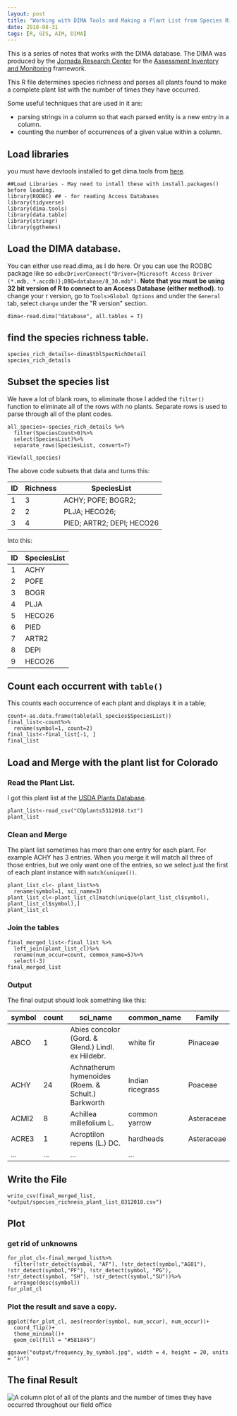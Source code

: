 ```yaml
---
layout: post
title: "Working with DIMA Tools and Making a Plant List from Species Richness Table"
date: 2018-08-31
tags: [R, GIS, AIM, DIMA]
---
```

This is a series of notes that works with the DIMA database. The DIMA was produced by the [Jornada Research Center](https://jornada.nmsu.edu/) for the [Assessment Inventory and Monitoring](http://aim.landscapetoolbox.org/introduction-to-aim/) framework.

This R file determines species richness and parses all plants found to make a complete plant list with the number of times they have occurred.

Some useful techniques that are used in it are:
* parsing strings in a column so that each parsed entity is a new entry in a column.
* counting the number of occurrences of a given value within a column.

## Load libraries

you must have devtools installed to get dima.tools from [here](https://github.com/nstauffer/dima.tools).  
```{r}
##Load Libraries - May need to intall these with install.packages() before loading.
library(RODBC) ## - for reading Access Databases
library(tidyverse)
library(dima.tools)
library(data.table)
library(stringr)
library(ggthemes)
```

## Load the DIMA database.
You can either use read.dima, as I do here. Or you can use the RODBC package like so `odbcDriverConnect("Driver={Microsoft Access Driver (*.mdb, *.accdb)};DBQ=database/8_30.mdb")`.  **Note that you must be using 32 bit version of R to connect to an Access Database (either method).** to change your r version, go to `Tools>Global Options` and under the `General` tab, select `change` under the "R version" section.

```{r}
dima<-read.dima("database", all.tables = T)
```


## find the species richness table.
```{r}
species_rich_details<-dima$tblSpecRichDetail
species_rich_details
```


## Subset the species list
We have a lot of blank rows, to eliminate those I added the `filter()` function to eliminate all of the rows with no plants. Separate rows is used to parse through all of the plant codes.

```{r}
all_species<-species_rich_details %>%
  filter(SpeciesCount>0)%>%
  select(SpeciesList)%>%
  separate_rows(SpeciesList, convert=T)

View(all_species)
```

The above code subsets that data and turns this:

| ID | Richness | SpeciesList |
|----|----------|---------------------------|
| 1 | 3 | ACHY; POFE; BOGR2; |
| 2 | 2 | PLJA; HECO26; |
| 3 | 4 | PIED; ARTR2; DEPI; HECO26 |

Into this:

| ID | SpeciesList |
|----|-------------|
| 1 | ACHY |
| 2 | POFE |
| 3 | BOGR |
| 4 | PLJA |
| 5 | HECO26 |
| 6 | PIED |
| 7 | ARTR2 |
| 8 | DEPI |
| 9 | HECO26 |


## Count each occurrent with `table()`
This counts each occurrence of each plant and displays it in a table;
```{r}
count<-as.data.frame(table(all_species$SpeciesList))
final_list<-count%>%
  rename(symbol=1, count=2)
final_list<-final_list[-1, ]
final_list
```


## Load and Merge with the plant list for Colorado

### Read the Plant List.
I got this plant list at the [USDA Plants Database](https://plants.sc.egov.usda.gov/dl_state.html).
```{r}
plant_list<-read_csv("COplants5312018.txt")
plant_list
```

### Clean and Merge
The plant list sometimes has more than one entry for each plant.  For example ACHY has 3 entries.  When you merge it will match all three of those entries, but we only want one of the entries, so we select just the first of each plant instance with `match(unique())`.
```{r}
plant_list_cl<- plant_list%>%
  rename(symbol=1, sci_name=3)
plant_list_cl<-plant_list_cl[match(unique(plant_list_cl$symbol), plant_list_cl$symbol),]
plant_list_cl
```

### Join the tables
```{r}
final_merged_list<-final_list %>%
  left_join(plant_list_cl)%>%
  rename(num_occur=count, common_name=5)%>%
  select(-3)
final_merged_list
```

### Output
The final output should look something like this:

| symbol | count | sci_name | common_name | Family |
|--------|-------|----------------------------------------------------|------------------|------------|
| ABCO | 1 | Abies concolor (Gord. & Glend.) Lindl. ex Hildebr. | white fir | Pinaceae |
| ACHY | 24 | Achnatherum hymenoides (Roem. & Schult.) Barkworth | Indian ricegrass | Poaceae |
| ACMI2 | 8 | Achillea millefolium L. | common yarrow | Asteraceae |
| ACRE3 | 1 | Acroptilon repens (L.) DC. | hardheads | Asteraceae |
| ... | ... | ... | ... |

## Write the File

```{r}
write_csv(final_merged_list, "output/species_richness_plant_list_8312018.csv")

```


## Plot
### get rid of unknowns
```{r}
for_plot_cl<-final_merged_list%>%
  filter(!str_detect(symbol, "AF"), !str_detect(symbol,"AG01"), !str_detect(symbol,"PF"), !str_detect(symbol, "PG"), !str_detect(symbol, "SH"), !str_detect(symbol,"SU"))%>%
  arrange(desc(symbol))
for_plot_cl
```

### Plot the result and save a copy.
```{r}
ggplot(for_plot_cl, aes(reorder(symbol, num_occur), num_occur))+
  coord_flip()+
  theme_minimal()+
  geom_col(fill = "#581845")

ggsave("output/frequency_by_symbol.jpg", width = 4, height = 20, units = "in")
```

## The final Result
![A column plot of all of the plants and the number of times they have occurred throughout our field office](/img/r/assets/barplot/frequency_by_symbol.jpg)
